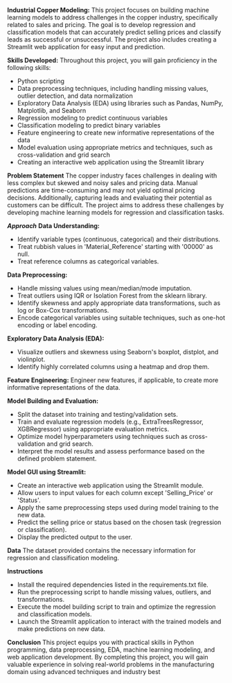 **Industrial Copper Modeling:**
This project focuses on building machine learning models to address challenges in the copper industry, specifically related to sales and pricing. The goal is to develop regression and classification models that can accurately predict selling prices and classify leads as successful or unsuccessful. The project also includes creating a Streamlit web application for easy input and prediction.

**Skills Developed:**
Throughout this project, you will gain proficiency in the following skills:
* Python scripting
* Data preprocessing techniques, including handling missing values, outlier detection, and data normalization
* Exploratory Data Analysis (EDA) using libraries such as Pandas, NumPy, Matplotlib, and Seaborn
* Regression modeling to predict continuous variables
* Classification modeling to predict binary variables
* Feature engineering to create new informative representations of the data
* Model evaluation using appropriate metrics and techniques, such as cross-validation and grid search
* Creating an interactive web application using the Streamlit library

**Problem Statement**
The copper industry faces challenges in dealing with less complex but skewed and noisy sales and pricing data. Manual predictions are time-consuming and may not yield optimal pricing decisions. Additionally, capturing leads and evaluating their potential as customers can be difficult. The project aims to address these challenges by developing machine learning models for regression and classification tasks.

***Approach***
__Data Understanding:__
* Identify variable types (continuous, categorical) and their distributions.
* Treat rubbish values in 'Material_Reference' starting with '00000' as null.
* Treat reference columns as categorical variables.
  
**Data Preprocessing:**
* Handle missing values using mean/median/mode imputation.
* Treat outliers using IQR or Isolation Forest from the sklearn library.
* Identify skewness and apply appropriate data transformations, such as log or Box-Cox transformations.
* Encode categorical variables using suitable techniques, such as one-hot encoding or label encoding.

**Exploratory Data Analysis (EDA):**
* Visualize outliers and skewness using Seaborn's boxplot, distplot, and violinplot.
* Identify highly correlated columns using a heatmap and drop them.
  
**Feature Engineering:**
Engineer new features, if applicable, to create more informative representations of the data.

**Model Building and Evaluation:**
* Split the dataset into training and testing/validation sets.
* Train and evaluate regression models (e.g., ExtraTreesRegressor, XGBRegressor) using appropriate evaluation metrics.
* Optimize model hyperparameters using techniques such as cross-validation and grid search.
* Interpret the model results and assess performance based on the defined problem statement.
  
**Model GUI using Streamlit:**
* Create an interactive web application using the Streamlit module.
* Allow users to input values for each column except 'Selling_Price' or 'Status'.
* Apply the same preprocessing steps used during model training to the new data.
* Predict the selling price or status based on the chosen task (regression or classification).
* Display the predicted output to the user.

**Data**
  The dataset provided contains the necessary information for regression and classification modeling.

**Instructions**
* Install the required dependencies listed in the requirements.txt file.
* Run the preprocessing script to handle missing values, outliers, and transformations.
* Execute the model building script to train and optimize the regression and classification models.
* Launch the Streamlit application to interact with the trained models and make predictions on new data.
  
**Conclusion**
This project equips you with practical skills in Python programming, data preprocessing, EDA, machine learning modeling, and web application development. By completing this project, you will gain valuable experience in solving real-world problems in the manufacturing domain using advanced techniques and industry best
